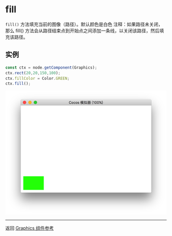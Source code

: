 # fill

`fill()` 方法填充当前的图像（路径）。默认颜色是白色
注释：如果路径未关闭，那么 fill() 方法会从路径结束点到开始点之间添加一条线，以关闭该路径，然后填充该路径。

## 实例

```ts
const ctx = node.getComponent(Graphics);
ctx.rect(20,20,150,100);
ctx.fillColor = Color.GREEN;
ctx.fill();
```

<img src="./fill.png">

<hr>

返回 [Graphics 组件参考](../graphics.md)
